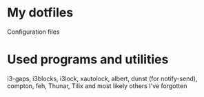# My dotfiles
Configuration files

# Used programs and utilities
i3-gaps, i3blocks, i3lock, xautolock, albert, dunst (for notify-send), compton, feh, Thunar, Tilix and most likely others I've forgotten
